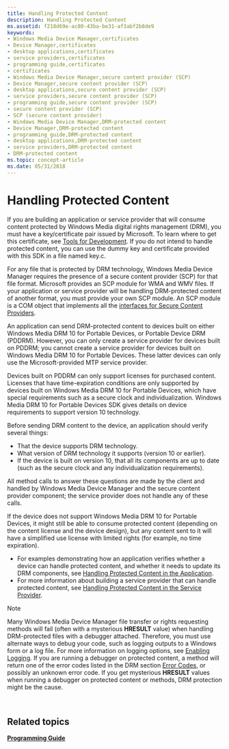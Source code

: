 ```yaml
---
title: Handling Protected Content
description: Handling Protected Content
ms.assetid: f218d69e-ac80-43ba-be31-af3abf2b8de9
keywords:
- Windows Media Device Manager,certificates
- Device Manager,certificates
- desktop applications,certificates
- service providers,certificates
- programming guide,certificates
- certificates
- Windows Media Device Manager,secure content provider (SCP)
- Device Manager,secure content provider (SCP)
- desktop applications,secure content provider (SCP)
- service providers,secure content provider (SCP)
- programming guide,secure content provider (SCP)
- secure content provider (SCP)
- SCP (secure content provider)
- Windows Media Device Manager,DRM-protected content
- Device Manager,DRM-protected content
- programming guide,DRM-protected content
- desktop applications,DRM-protected content
- service providers,DRM-protected content
- DRM-protected content
ms.topic: concept-article
ms.date: 05/31/2018
---
```


# Handling Protected Content

If you are building an application or service provider that will consume content protected by Windows Media digital rights management (DRM), you must have a key/certificate pair issued by Microsoft. To learn where to get this certificate, see [Tools for Development](tools-for-development.md). If you do not intend to handle protected content, you can use the dummy key and certificate provided with this SDK in a file named key.c.

For any file that is protected by DRM technology, Windows Media Device Manager requires the presence of a secure content provider (SCP) for that file format. Microsoft provides an SCP module for WMA and WMV files. If your application or service provider will be handling DRM-protected content of another format, you must provide your own SCP module. An SCP module is a COM object that implements all the [interfaces for Secure Content Providers](interfaces-for-secure-content-providers.md).

An application can send DRM-protected content to devices built on either Windows Media DRM 10 for Portable Devices, or Portable Device DRM (PDDRM). However, you can only create a service provider for devices built on PDDRM; you cannot create a service provider for devices built on Windows Media DRM 10 for Portable Devices. These latter devices can only use the Microsoft-provided MTP service provider.

Devices built on PDDRM can only support licenses for purchased content. Licenses that have time-expiration conditions are only supported by devices built on Windows Media DRM 10 for Portable Devices, which have special requirements such as a secure clock and individualization. Windows Media DRM 10 for Portable Devices SDK gives details on device requirements to support version 10 technology.

Before sending DRM content to the device, an application should verify several things:

-   That the device supports DRM technology.
-   What version of DRM technology it supports (version 10 or earlier).
-   If the device is built on version 10, that all its components are up to date (such as the secure clock and any individualization requirements).

All method calls to answer these questions are made by the client and handled by Windows Media Device Manager and the secure content provider component; the service provider does not handle any of these calls.

If the device does not support Windows Media DRM 10 for Portable Devices, it might still be able to consume protected content (depending on the content license and the device design), but any content sent to it will have a simplified use license with limited rights (for example, no time expiration).

-   For examples demonstrating how an application verifies whether a device can handle protected content, and whether it needs to update its DRM components, see [Handling Protected Content in the Application](handling-protected-content-in-the-application.md).
-   For more information about building a service provider that can handle protected content, see [Handling Protected Content in the Service Provider](handling-protected-content-in-the-service-provider.md).

> [!Note]  
> Many Windows Media Device Manager file transfer or rights requesting methods will fail (often with a mysterious **HRESULT** value) when handling DRM-protected files with a debugger attached. Therefore, you must use alternate ways to debug your code, such as logging outputs to a Windows form or a log file. For more information on logging options, see [Enabling Logging](enabling-logging.md). If you are running a debugger on protected content, a method will return one of the error codes listed in the DRM section [Error Codes](error-codes.md), or possibly an unknown error code. If you get mysterious **HRESULT** values when running a debugger on protected content or methods, DRM protection might be the cause.

 

## Related topics

<dl> <dt>

[**Programming Guide**](programming-guide.md)
</dt> </dl>

 

 




